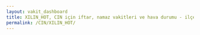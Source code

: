 ```yaml
---
layout: vakit_dashboard
title: XILIN_HOT, CIN için iftar, namaz vakitleri ve hava durumu - ilçe/eyalet seç
permalink: /CIN/XILIN_HOT/
---
```


<script type="text/javascript">
  var GLOBAL_COUNTRY = 'CIN';
  var GLOBAL_CITY = 'XILIN_HOT';
  var GLOBAL_STATE = '';
  var lat = 72;
  var lon = 21;
</script>
